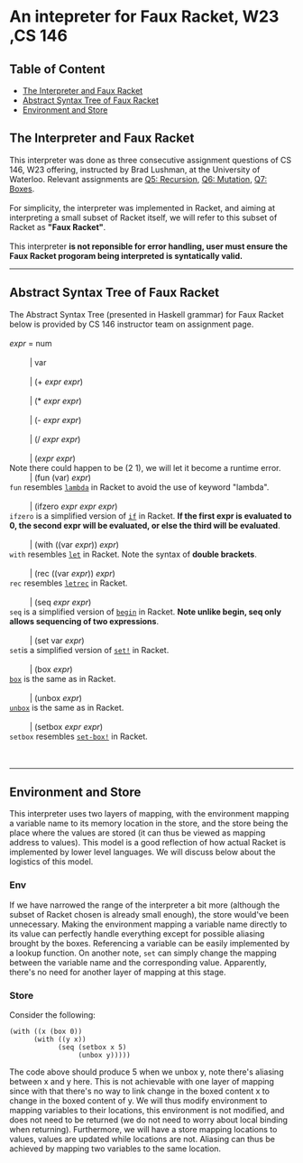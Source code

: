 # An intepreter for Faux Racket, W23 ,CS 146

## Table of Content
- [The Interpreter and Faux Racket](#the-interpreter-and-faux-racket)
- [Abstract Syntax Tree of Faux Racket](#abstract-syntax-tree-of-faux-racket)
- [Environment and Store](#environment-and-store)

## The Interpreter and Faux Racket
This interpreter was done as three consecutive assignment questions of CS 146, W23 offering, instructed by Brad Lushman, at the University of Waterloo. Relevant assignments are [Q5: Recursion](https://github.com/hg2006/An-intepreter-for-Faux-Racket-W23-CS-146/issues/1#issue-1687567584), [Q6: Mutation](https://github.com/hg2006/An-intepreter-for-Faux-Racket-W23-CS-146/issues/2#issue-1687569446), [Q7: Boxes](https://github.com/hg2006/An-intepreter-for-Faux-Racket-W23-CS-146/issues/3#issue-1687569608).
<br>
<br>
For simplicity, the interpreter was implemented in Racket, and aiming at interpreting a small subset of Racket itself, we will refer to this subset of Racket as __"Faux Racket"__.
<br>
<br>
This interpreter __is not reponsible for error handling, user must ensure the Faux Racket progoram being interpreted is syntatically valid.__

---

## Abstract Syntax Tree of Faux Racket
The Abstract Syntax Tree (presented in Haskell grammar) for Faux Racket below is provided by CS 146 instructor team on assignment page.               <br> <br>
_expr_ =  num                                                                                                                                              <br><br>
&emsp; &emsp; |  var                                                                                                                                       <br><br>
&emsp; &emsp; |  (+ _expr_ _expr_)                                                                                                                         <br><br>
&emsp; &emsp; |  (* _expr_ _expr_)                                                                                                                         <br><br>
&emsp; &emsp; |  (- _expr_ _expr_)                                                                                                                         <br><br>
&emsp; &emsp; |  (/ _expr_ _expr_)                                                                                                                         <br><br>
&emsp; &emsp; |  (_expr_ _expr_)                <br>
Note there could happen to be (2 1), we will let it become a runtime error.
<br>
&emsp; &emsp; |  (fun (var) _expr_)             <br>
```fun``` resembles [```lambda```](https://docs.racket-lang.org/guide/lambda.html) in Racket to avoid the use of keyword "lambda". <br>            
&emsp; &emsp; |  (ifzero _expr_ _expr_ _expr_) <br>
```ifzero``` is a simplified version of [```if```](https://docs.racket-lang.org/reference/if.html) in Racket. __If the first expr is evaluated to 0, the second expr will be evaluated, or else the third will be evaluated__.     <br>                               
&emsp; &emsp; |  (with ((var _expr_)) _expr_)  <br>
```with``` resembles [```let```](https://docs.racket-lang.org/reference/let.html) in Racket. Note the syntax of __double brackets__.                     <br>                              
&emsp; &emsp; |  (rec ((var _expr_)) _expr_)   <br>
```rec``` resembles [```letrec```](https://docs.racket-lang.org/reference/let.html) in Racket.                      <br>                    
&emsp; &emsp; |  (seq _expr_ _expr_)           <br>
```seq``` is a simplified version of [```begin```](https://docs.racket-lang.org/reference/begin.html) in Racket. __Note unlike begin, seq only allows sequencing of two expressions__. <br> <br>
&emsp; &emsp; |  (set var _expr_)             <br>
```set```is a simplified version of [```set!```](https://docs.racket-lang.org/reference/set_.html) in Racket. <br> <br>
&emsp; &emsp; |  (box _expr_)                  <br>
[```box```](https://docs.racket-lang.org/reference/boxes.html) is the same as in Racket. <br> <br>
&emsp; &emsp; |  (unbox _expr_)               <br>
[ ```unbox```](https://docs.racket-lang.org/reference/boxes.html) is the same as in Racket. <br> <br>
&emsp; &emsp; |  (setbox _expr_ _expr_)        <br>
```setbox``` resembles [```set-box!```](https://docs.racket-lang.org/reference/boxes.html) in Racket. <br> <br> <br>

---

## Environment and Store
This interpreter uses two layers of mapping, with the environment mapping a variable name to its memory location in the store, and the store being the place where the values are stored (it can thus be viewed as mapping address to values). This model is a good reflection of how actual Racket is implemented by lower level languages. We will discuss below about the logistics of this model. <br>
### Env
If we have narrowed the range of the interpreter a bit more (although the subset of Racket chosen is already small enough), the store would've been unnecessary. Making the environment mapping a variable name directly to its value can perfectly handle everything except for possible aliasing brought by the boxes. Referencing a variable can be easily implemented by a lookup function. On another note, ```set``` can simply change the mapping between the variable name and the corresponding value. Apparently, there's no need for another layer of mapping at this stage. <br>
### Store
Consider the following:
```racket 
(with ((x (box 0))
      (with ((y x))
            (seq (setbox x 5)
                 (unbox y)))))
```
The code above should produce 5 when we unbox y, note there's aliasing between x and y here. This is not achievable with one layer of mapping since with that there's no way to link change in the boxed content x to change in the boxed content of y. We will thus modify environment to mapping variables to their locations, this environment is not modified, and does not need to be returned (we do not need to worry about local binding when returning). Furthermore, we will have a store mapping locations to values, values are updated while locations are not. Aliasing can thus be achieved by mapping two variables to the same location. 

